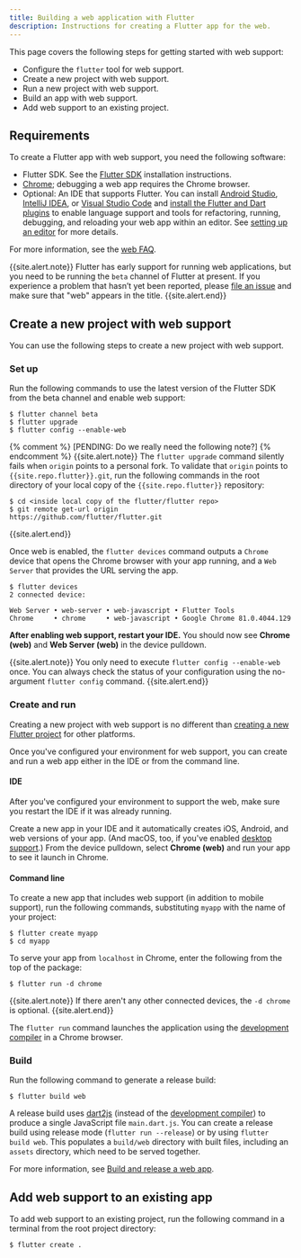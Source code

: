 ```yaml
---
title: Building a web application with Flutter
description: Instructions for creating a Flutter app for the web.
---
```


This page covers the following steps for getting started with web support:

* Configure the `flutter` tool for web support.
* Create a new project with web support.
* Run a new project with web support.
* Build an app with web support.
* Add web support to an existing project.

## Requirements

To create a Flutter app with web support,
you need the following software:

* Flutter SDK. See the
  [Flutter SDK][] installation instructions.
* [Chrome][]; debugging a web app requires
  the Chrome browser.
* Optional: An IDE that supports Flutter.
  You can install [Android Studio][], [IntelliJ IDEA][],
  or [Visual Studio Code][] and
  [install the Flutter and Dart plugins][]
  to enable language support and tools for refactoring,
  running, debugging, and reloading your web app
  within an editor. See [setting up an editor][]
  for more details.

[Android Studio]: https://developer.android.com/studio
[IntelliJ IDEA]: https://www.jetbrains.com/idea/
[Visual Studio Code]: https://code.visualstudio.com/


For more information, see the [web FAQ][].

{{site.alert.note}}
  Flutter has early support for running web applications, but
  you need to be running the `beta` channel of Flutter at present.
  If you experience a problem that hasn’t yet been reported,
  please [file an issue][] and make sure that "web" appears in the title.
{{site.alert.end}}

## Create a new project with web support

You can use the following steps
to create a new project with web support.

### Set up

Run the following commands to use the latest version of the Flutter SDK
from the beta channel and enable web support:

```terminal
$ flutter channel beta
$ flutter upgrade
$ flutter config --enable-web
```

{% comment %}
[PENDING: Do we really need the following note?]
{% endcomment %}
{{site.alert.note}}
  The `flutter upgrade` command silently fails
  when `origin` points to a personal fork.
  To validate that `origin` points to `{{site.repo.flutter}}.git`,
  run the following commands in the root directory
  of your local copy of the `{{site.repo.flutter}}` repository:

  ```terminal
  $ cd <inside local copy of the flutter/flutter repo>
  $ git remote get-url origin
  https://github.com/flutter/flutter.git
  ```
{{site.alert.end}}

Once web is enabled,
the `flutter devices` command outputs a `Chrome` device
that opens the Chrome browser with your app running,
and a `Web Server` that provides the URL serving the app.

```terminal
$ flutter devices
2 connected device:

Web Server • web-server • web-javascript • Flutter Tools
Chrome     • chrome     • web-javascript • Google Chrome 81.0.4044.129
```

**After enabling web support, restart your IDE.**
You should now see **Chrome (web)** and
**Web Server (web)** in the device pulldown.

{{site.alert.note}}
  You only need to execute `flutter config --enable-web` once.
  You can always check the status of your configuration using
  the no-argument `flutter config` command.
{{site.alert.end}}

### Create and run

Creating a new project with web support is no different
than [creating a new Flutter project][] for other platforms.

Once you've configured your environment for web
support, you can create and run a web app either
in the IDE or from the command line.

#### IDE

After you've configured your environment to support
the web, make sure you restart the IDE if it was
already running.

Create a new app in your IDE and it automatically
creates iOS, Android, and web versions of your app.
(And macOS, too, if you've enabled [desktop support][].)
From the device pulldown, select **Chrome (web)**
and run your app to see it launch in Chrome.

#### Command line

To create a new app that includes web support
(in addition to mobile support), run the following commands,
substituting `myapp` with the name of your project:

```terminal
$ flutter create myapp
$ cd myapp
```

To serve your app from `localhost` in Chrome,
enter the following from the top of the package:

```terminal
$ flutter run -d chrome
```
{{site.alert.note}}
  If there aren't any other connected devices,
  the `-d chrome` is optional.
{{site.alert.end}}

The `flutter run` command launches the application using the
[development compiler] in a Chrome browser.

### Build

Run the following command to generate a release build:

```terminal
$ flutter build web
```

A release build uses [dart2js][]
(instead of the [development compiler][])
to produce a single JavaScript file `main.dart.js`.
You can create a release build using release mode
(`flutter run --release`) or by using `flutter build web`.
This populates a `build/web` directory
with built files, including an `assets` directory,
which need to be served together.

For more information, see
[Build and release a web app][].

## Add web support to an existing app

To add web support to an existing project,
run the following command in a
terminal from the root project directory:

```terminal
$ flutter create .
```


[Build and release a web app]: /docs/deployment/web
[creating a new Flutter project]: /docs/get-started/test-drive
[dart2js]: https://dart.dev/tools/dart2js
[desktop support]: /desktop
[development compiler]: https://dart.dev/tools/dartdevc
[file an issue]: {{site.github}}/flutter/flutter/issues/new?title=[web]:+%3Cdescribe+issue+here%3E&labels=%E2%98%B8+platform-web&body=Describe+your+issue+and+include+the+command+you%27re+running,+flutter_web%20version,+browser+version
[install the Flutter and Dart plugins]: /docs/get-started/editor
[setting up an editor]: /docs/get-started/editor
[web FAQ]: /docs/development/platform-integration/web
[Chrome]: https://www.google.com/chrome/
[Flutter SDK]: https://flutter.dev/docs/get-started/install
